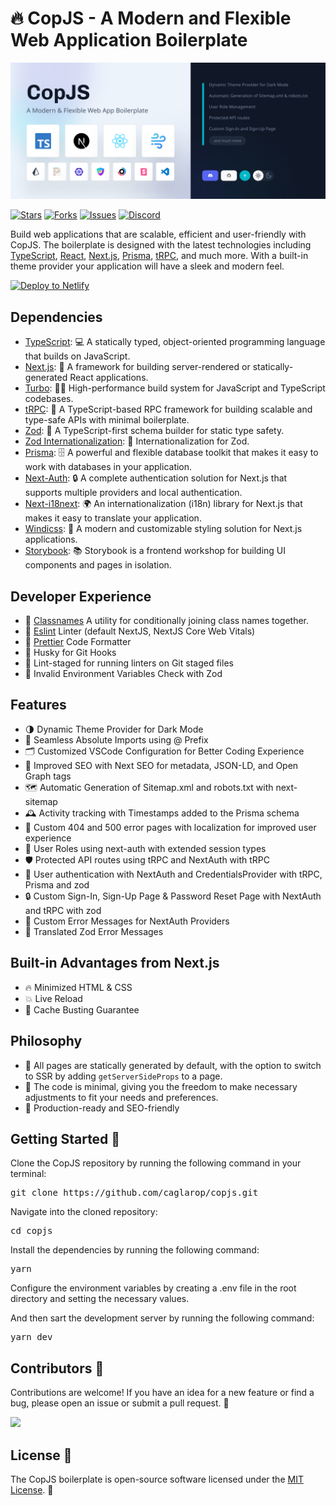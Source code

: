 # 🔥 CopJS - A Modern and Flexible Web Application Boilerplate

<p align="center">
  <a href="https://github.com/caglarop/copjs/">
    <img src="previews/header.png" />
  </a>
</p>

[![Stars](https://img.shields.io/github/stars/caglarop/copjs.svg)](https://github.com/caglarop/copjs)
[![Forks](https://img.shields.io/github/forks/caglarop/copjs.svg)](https://github.com/caglarop/copjs)
[![Issues](https://img.shields.io/github/issues/caglarop/copjs.svg)](https://github.com/caglarop/copjs/issues)
[![Discord](https://img.shields.io/badge/Discord-Caglar%233780-%235865F2)](https://discordapp.com/users/910960195096674344)

Build web applications that are scalable, efficient and user-friendly with CopJS. The boilerplate is designed with the latest technologies including [TypeScript](https://www.typescriptlang.org/), [React](https://reactjs.org/), [Next.js](https://nextjs.org/), [Prisma](https://www.prisma.io/), [tRPC](https://trpc.io), and much more. With a built-in theme provider your application will have a sleek and modern feel.

[![Deploy to Netlify](https://www.netlify.com/img/deploy/button.svg)](https://devlifyio.netlify.app)

## Dependencies

- [TypeScript](https://www.typescriptlang.org/): 💻 A statically typed, object-oriented programming language that builds on JavaScript.
- [Next.js](https://nextjs.org/): 🚀 A framework for building server-rendered or statically-generated React applications.
- [Turbo](https://turbo.build/): 🏋️‍♀️ High-performance build system for JavaScript and TypeScript codebases.
- [tRPC](https://trpc.io): 🔌 A TypeScript-based RPC framework for building scalable and type-safe APIs with minimal boilerplate.
- [Zod](https://github.com/colinhacks/zod): 🧩 A TypeScript-first schema builder for static type safety.
- [Zod Internationalization](https://github.com/aiji42/zod-i18n): 🧩 Internationalization for Zod.
- [Prisma](https://www.prisma.io/): 🗄️ A powerful and flexible database toolkit that makes it easy to work with databases in your application.
- [Next-Auth](https://next-auth.js.org/): 🔒 A complete authentication solution for Next.js that supports multiple providers and local authentication.
- [Next-i18next](https://next.i18next.com/): 🌍 An internationalization (i18n) library for Next.js that makes it easy to translate your application.
- [Windicss](https://windicss.org/): 🎨 A modern and customizable styling solution for Next.js applications.
- [Storybook](https://storybook.js.org/): 📚 Storybook is a frontend workshop for building UI components and pages in isolation.

## Developer Experience

- 💅 [Classnames](https://www.npmjs.com/package/classnames) A utility for conditionally joining class names together.
- 📏 [Eslint](https://eslint.org/) Linter (default NextJS, NextJS Core Web Vitals)
- 💖 [Prettier](https://prettier.io/) Code Formatter
- 🦊 Husky for Git Hooks
- 🚫 Lint-staged for running linters on Git staged files
- 🚨 Invalid Environment Variables Check with Zod

## Features

- 🌗 Dynamic Theme Provider for Dark Mode
- 📂 Seamless Absolute Imports using @ Prefix
- 🗂 Customized VSCode Configuration for Better Coding Experience
- 🤖 Improved SEO with Next SEO for metadata, JSON-LD, and Open Graph tags
- 🗺️ Automatic Generation of Sitemap.xml and robots.txt with next-sitemap
- 🕰️ Activity tracking with Timestamps added to the Prisma schema
- 🚫 Custom 404 and 500 error pages with localization for improved user experience
- 🔑 User Roles using next-auth with extended session types
- 🛡️ Protected API routes using tRPC and NextAuth with tRPC
- 🔐 User authentication with NextAuth and CredentialsProvider with tRPC, Prisma and zod
- 🔒 Custom Sign-In, Sign-Up Page & Password Reset Page with NextAuth and tRPC with zod
- 🚫 Custom Error Messages for NextAuth Providers
- 🚫 Translated Zod Error Messages

## Built-in Advantages from Next.js

- 🔥 Minimized HTML & CSS
- 💥 Live Reload
- 💯 Cache Busting Guarantee

## Philosophy

- 🌟 All pages are statically generated by default, with the option to switch to SSR by adding `getServerSideProps` to a page.
- 🔧 The code is minimal, giving you the freedom to make necessary adjustments to fit your needs and preferences.
- 🚀 Production-ready and SEO-friendly

## Getting Started 🚀

Clone the CopJS repository by running the following command in your terminal:

<pre>git clone https://github.com/caglarop/copjs.git</pre>

Navigate into the cloned repository:

<pre>cd copjs</pre>

Install the dependencies by running the following command:

<pre>yarn</pre>

Configure the environment variables by creating a .env file in the root directory and setting the necessary values.

And then sart the development server by running the following command:

<pre>yarn dev</pre>

## Contributors 🤝

Contributions are welcome! If you have an idea for a new feature or find a bug, please open an issue or submit a pull request. 🙏

<a href="https://github.com/caglarop/copjs/graphs/contributors">
  <img src="https://contrib.rocks/image?repo=caglarop/copjs" />
</a>

## License 📄

The CopJS boilerplate is open-source software licensed under the [MIT License](LICENSE). 🎉

